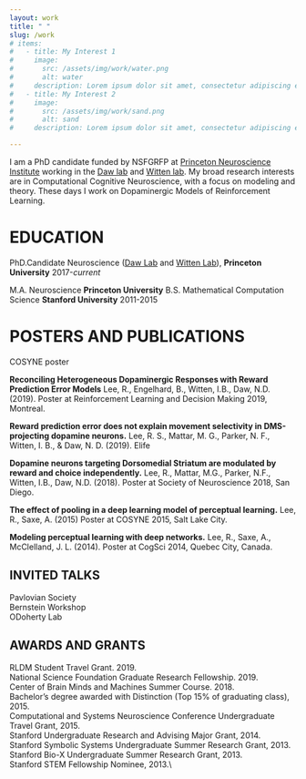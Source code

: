 ```yaml
---
layout: work
title: " "
slug: /work
# items:
#   - title: My Interest 1
#     image:
#       src: /assets/img/work/water.png
#       alt: water
#     description: Lorem ipsum dolor sit amet, consectetur adipiscing elit, sed do eiusmod tempor incididunt ut labore et dolore magna aliqua. Ut enim ad minim veniam, quis nostrud exercitation ullamco laboris nisi ut aliquip ex ea commodo consequat.
#   - title: My Interest 2
#     image:
#       src: /assets/img/work/sand.png
#       alt: sand
#     description: Lorem ipsum dolor sit amet, consectetur adipiscing elit, sed do eiusmod tempor incididunt ut labore et dolore magna aliqua. Ut enim ad minim veniam, quis nostrud exercitation ullamco laboris nisi ut aliquip ex ea commodo consequat. Duis aute irure dolor in reprehenderit in voluptate velit esse cillum dolore eu fugiat nulla pariatur.

---
```

I am a PhD candidate funded by NSFGRFP at [Princeton Neuroscience Institute](http://pni.princeton.edu/) working in the [Daw lab](https://dawlab.princeton.edu/) and [Witten lab](https://wittenlab.org/people/). My broad research interests are in Computational Cognitive Neuroscience, with a focus on modeling and theory. These days I work on Dopaminergic Models of Reinforcement Learning. 


# **EDUCATION**


PhD.Candidate Neuroscience ([Daw Lab](https://dawlab.princeton.edu/ "daw lab website ") and [Witten Lab](https://wittenlab.org/)), **Princeton University** 
2017-*current*

M.A. Neuroscience **Princeton University**
B.S. Mathematical Computation Science **Stanford University** 2011-2015





# **POSTERS AND PUBLICATIONS**

COSYNE poster 


**Reconciling Heterogeneous Dopaminergic Responses with Reward Prediction Error Models** 
Lee, R., Engelhard, B., Witten, I.B., Daw, N.D. (2019). 
Poster at Reinforcement Learning and Decision Making 2019, Montreal. 

**Reward prediction error does not explain movement selectivity in DMS-projecting dopamine neurons.**
Lee, R. S., Mattar, M. G., Parker, N. F., Witten, I. B., & Daw, N. D. (2019).
Elife

**Dopamine neurons targeting Dorsomedial Striatum are modulated by reward and choice independently.**
Lee, R., Mattar, M.G., Parker, N.F., Witten, I.B., Daw, N.D. (2018). 
Poster at Society of Neuroscience 2018, San Diego. 

**The effect of pooling in a deep learning model of perceptual learning.**
Lee, R., Saxe, A. (2015) 
Poster at COSYNE 2015, Salt Lake City. 

**Modeling perceptual learning with deep networks.** 
Lee, R., Saxe, A., McClelland, J. L. (2014).
Poster at CogSci 2014, Quebec City, Canada.

## **INVITED TALKS**

Pavlovian Society\
Bernstein Workshop\
ODoherty Lab

## **AWARDS AND GRANTS**


RLDM Student Travel Grant. 2019. \
National Science Foundation Graduate Research Fellowship. 2019. \
Center of Brain Minds and Machines Summer Course. 2018. \
Bachelor’s degree awarded with Distinction (Top 15% of graduating class), 2015.\
Computational and Systems Neuroscience Conference Undergraduate Travel Grant, 2015.\
Stanford Undergraduate Research and Advising Major Grant, 2014.\
Stanford Symbolic Systems Undergraduate Summer Research Grant, 2013.\
Stanford Bio-X Undergraduate Summer Research Grant, 2013.\
Stanford STEM Fellowship Nominee, 2013.\

